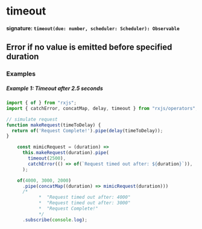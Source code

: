 # timeout

#### signature: `timeout(due: number, scheduler: Scheduler): Observable`

## Error if no value is emitted before specified duration

### Examples

##### Example 1: Timeout after 2.5 seconds

```ts
import { of } from "rxjs";
import { catchError, concatMap, delay, timeout } from "rxjs/operators";

// simulate request
function makeRequest(timeToDelay) {
  return of('Request Complete!').pipe(delay(timeToDelay));
}

    const mimicRequest = (duration) =>
      this.makeRequest(duration).pipe(
        timeout(2500),
        catchError(() => of(`Request timed out after: ${duration}`)),
      );

    of(4000, 3000, 2000)
      .pipe(concatMap((duration) => mimicRequest(duration)))
      /*
            *  "Request timed out after: 4000"
            *  "Request timed out after: 3000"
            *  "Request Complete!"
            */
      .subscribe(console.log);
```